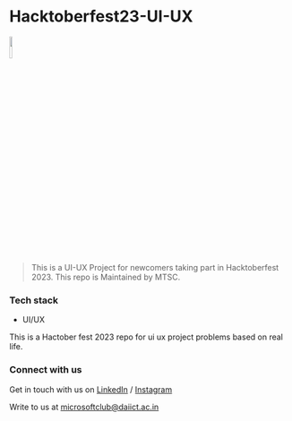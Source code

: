 # Hacktoberfest23-UI-UX
<img src="https://res.cloudinary.com/dbvyvfe61/image/upload/v1619799241/Cicada%203301:%20Reinvented/MSTC_ffmo9v.png" width="10%">

> This is a UI-UX Project for newcomers taking part in Hacktoberfest 2023. This repo is Maintained by MTSC. 

### Tech stack
- UI/UX

This is a Hactober fest 2023 repo for ui ux project problems based on real life.

### Connect with us
Get in touch with us on [LinkedIn](https://www.linkedin.com/company/microsoft-student-technical-club-da-iict/) / [Instagram](https://www.instagram.com/mstc_daiict/)

Write to us at microsoftclub@daiict.ac.in
